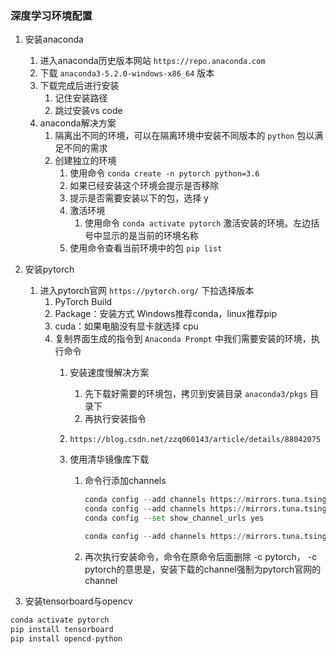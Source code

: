 



### 深度学习环境配置

1. 安装anaconda
   1. 进入anaconda历史版本网站 `https://repo.anaconda.com` 
   2. 下载 `anaconda3-5.2.0-windows-x86_64` 版本
   3. 下载完成后进行安装
      1. 记住安装路径
      2. 跳过安装vs code
   4. anaconda解决方案
      1. 隔离出不同的环境，可以在隔离环境中安装不同版本的 `python` 包以满足不同的需求
      2. 创建独立的环境
         1. 使用命令 `conda create -n pytorch python=3.6`
         2. 如果已经安装这个环境会提示是否移除
         3. 提示是否需要安装以下的包，选择 y 
         4. 激活环境
            1. 使用命令 `conda activate pytorch` 激活安装的环境。左边括号中显示的是当前的环境名称
         5. 使用命令查看当前环境中的包 `pip list`
   
2. 安装pytorch
   1. 进入pytorch官网 `https://pytorch.org/` 下拉选择版本
      1. PyTorch Build
      2. Package：安装方式 Windows推荐conda，linux推荐pip
      3. cuda：如果电脑没有显卡就选择 cpu
      4. 复制界面生成的指令到 `Anaconda Prompt` 中我们需要安装的环境，执行命令
         1. 安装速度慢解决方案
            1. 先下载好需要的环境包，拷贝到安装目录  `anaconda3/pkgs` 目录下
            2. 再执行安装指令
            
         2. `https://blog.csdn.net/zzq060143/article/details/88042075`
         
         3. 使用清华镜像库下载
         
            1. 命令行添加channels
         
               ```python
               conda config --add channels https://mirrors.tuna.tsinghua.edu.cn/anaconda/pkgs/free/
               conda config --add channels https://mirrors.tuna.tsinghua.edu.cn/anaconda/pkgs/main/
               conda config --set show_channel_urls yes
               
               conda config --add channels https://mirrors.tuna.tsinghua.edu.cn/anaconda/cloud/pytorch/
               ```
         
            2. 再次执行安装命令，命令在原命令后面删除 -c pytorch， -c pytorch的意思是，安装下载的channel强制为pytorch官网的channel
   
3. 安装tensorboard与opencv

```python
conda activate pytorch
pip install tensorboard
pip install opencd-python
```



 